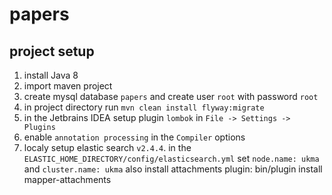 # papers

<h2>project setup</h2>

1. install Java 8
1. import maven project
1. create mysql database `papers` and create user `root` with password `root`
1. in project directory run `mvn clean install flyway:migrate`
1. in the Jetbrains IDEA setup plugin `lombok` in `File -> Settings -> Plugins`
1. enable `annotation processing` in the `Compiler` options
1. localy setup elastic search `v2.4.4`. 
  in the `ELASTIC_HOME_DIRECTORY/config/elasticsearch.yml` set `node.name: ukma` and `cluster.name: ukma`
  also install attachments plugin: bin/plugin install mapper-attachments
